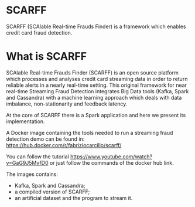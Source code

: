 # SCARFF
SCARFF (SCAlable Real-time Frauds Finder) is a framework which enables credit card fraud detection.

# What is SCARFF
SCAlable Real-time Frauds Finder (SCARFF) is an open source platform which processes and analyses credit card streaming data in order to return reliable alerts in a nearly real-time setting. This original framework for near real-time Streaming Fraud Detection integrates Big Data tools (Kafka, Spark and Cassandra) with a machine learning approach which deals with data imbalance, non-stationarity and feedback latency.

At the core of SCARFF there is a Spark application and here we present its implementation.

A Docker image containing the tools needed to run a streaming fraud detection demo can be found in:
https://hub.docker.com/r/fabriziocarcillo/scarff/

You can follow the tutorial https://www.youtube.com/watch?v=GaG9J5MvfD0 or just follow the commands of the docker hub link.

The images contains:
  * Kafka, Spark and Cassandra;
  * a compiled version of SCARFF;
  * an artificial dataset and the program to stream it.
